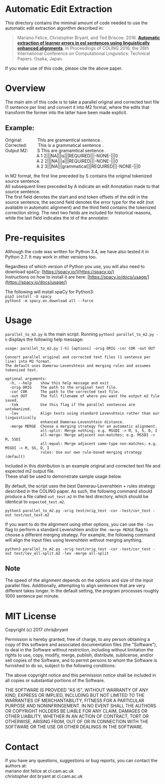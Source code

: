 # Automatic Edit Extraction

This directory contains the minimal amount of code needed to use the automatic edit extraction algorithm described in:

> Mariano Felice, Christopher Bryant, and Ted Briscoe. 2016. [**Automatic extraction of learner errors in esl sentences using linguistically enhanced alignments**](http://aclweb.org/anthology/C/C16/C16-1079.pdf). In Proceedings of COLING 2016, the 26th International Conference on Computational Linguistics: Technical Papers. Osaka, Japan.

If you make use of this code, please cite the above paper.

# Overview

The main aim of this code is to take a parallel original and corrected text file (1 sentence per line) and convert it into M2 format, where the edits that transform the former into the latter have been made explicit.

## Example:  
Original: &emsp;&emsp;&emsp; This are gramamtical sentence .  
Corrected: &emsp;&emsp; This is a grammatical sentence .  
Output M2: &emsp;&nbsp;&nbsp; S This are gramamtical sentence .  
&emsp;&emsp;&emsp;&emsp;&emsp;&emsp;&emsp; A 1 2|||NA|||is|||REQUIRED|||-NONE-|||0  
&emsp;&emsp;&emsp;&emsp;&emsp;&emsp;&emsp; A 2 2|||NA|||a|||REQUIRED|||-NONE-|||0  	
&emsp;&emsp;&emsp;&emsp;&emsp;&emsp;&emsp; A 2 3|||NA|||grammatical|||REQUIRED|||-NONE-|||0  

In M2 format, the first line preceded by S contains the original tokenized source sentence.  
All subsequent lines preceded by A indicate an edit Annotation made to that source sentence.  
The first field denotes the start and end token offsets of the edit in the source sentence, the second field denotes the error type for the edit (not available in automatic alignment) and the third field contains the tokenized correction string. The next two fields are included for historical reasons, while the last field indicates the id of the annotator.

# Pre-requisites

Although the code was written for Python 3.4, we have also tested it in Python 2.7. It may work in other versions too.

Regardless of which version of Python you use, you will also need to download spaCy: [https://spacy.io/](https://spacy.io/)  
Instructions on how to install it are here: [https://spacy.io/docs/usage/](https://spacy.io/docs/usage/)

The following will install spaCy for Python3:  
`pip3 install -U spacy`  
`python3 -m spacy.en.download all --force`  

# Usage

`parallel_to_m2.py` is the main script. Running `python3 parallel_to_m2.py -h` displays the following help message:

```
usage: parallel_to_m2.py [-h] [options] -orig ORIG -cor COR -out OUT

Convert parallel original and corrected text files (1 sentence per line) into M2 format.
The default uses Damerau-Levenshtein and merging rules and assumes tokenized text.

optional arguments:
  -h, --help    show this help message and exit
  -orig ORIG    The path to the original text file.
  -cor COR      The path to the corrected text file.
  -out OUT      The full filename of where you want the output m2 file saved.
  -tok          Use this flag if the parallel sentences are untokenized.
  -lev          Align texts using standard Levenshtein rather than our linguistically 
                enhanced Damerau-Levenshtein distance.
  -merge MERGE  Choose a merging strategy for an automatic alignment.
                all-split: Merge nothing; e.g. MSSDI -> M, S, S, D, I
                all-merge: Merge adjacent non-matches; e.g. MSSDI -> M, SSDI
                all-equal: Merge adjacent same-type non-matches; e.g. MSSDI -> M, SS, D, I
                rules: Use our own rule-based merging strategy (default)
```

Included in this distribution is an example original and corrected text file and expected m2 output file.  
These shall be used to demonstrate sample usage below.

By default, the script uses the best Damerau-Levenshtein + rules strategy described in the COLING paper. As such, the following command should produce a file called `out_test.m2` in the test directory, which should be identical to `expected_test.m2`.

`python3 parallel_to_m2.py -orig test/orig_test -cor -test/cor_test -out test/out_test.m2`

If you want to do the alignment using other options, you can use the `-lev` flag to perform a standard Levenshtein and/or the `-merge MERGE` flag to choose a different merging strategy. For example, the following command will align the input files using levenshtein without merging anything.

`python3 parallel_to_m2.py -orig test/orig_test -cor -test/cor_test -out test/lev_all-split.m2 -lev -merge all-split`

## Note
The speed of the alignment depends on the options and size of the input parallel files. Additionally, attempting to align sentences that are very different takes longer. In the default setting, the program processes roughly 1000 sentence per minute. 

# MIT License

Copyright (c) 2017 chrisjbryant

Permission is hereby granted, free of charge, to any person obtaining a copy
of this software and associated documentation files (the "Software"), to deal
in the Software without restriction, including without limitation the rights
to use, copy, modify, merge, publish, distribute, sublicense, and/or sell
copies of the Software, and to permit persons to whom the Software is
furnished to do so, subject to the following conditions:

The above copyright notice and this permission notice shall be included in all
copies or substantial portions of the Software.

THE SOFTWARE IS PROVIDED "AS IS", WITHOUT WARRANTY OF ANY KIND, EXPRESS OR
IMPLIED, INCLUDING BUT NOT LIMITED TO THE WARRANTIES OF MERCHANTABILITY,
FITNESS FOR A PARTICULAR PURPOSE AND NONINFRINGEMENT. IN NO EVENT SHALL THE
AUTHORS OR COPYRIGHT HOLDERS BE LIABLE FOR ANY CLAIM, DAMAGES OR OTHER
LIABILITY, WHETHER IN AN ACTION OF CONTRACT, TORT OR OTHERWISE, ARISING FROM,
OUT OF OR IN CONNECTION WITH THE SOFTWARE OR THE USE OR OTHER DEALINGS IN THE
SOFTWARE.

# Contact

If you have any questions, suggestions or bug reports, you can contact the authors at:  
mariano dot felice at cl.cam.ac.uk  
christopher dot bryant at cl.cam.ac.uk  


